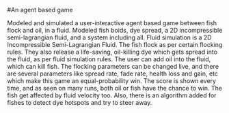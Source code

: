 #An agent based game

Modeled and simulated a user-interactive agent based game between fish flock and oil, in a fluid. Modeled fish boids, dye spread, a 2D incompressible semi-lagrangian fluid, and a system including all.
Fluid simulation is a 2D Incompressible Semi-Lagrangian Fluid. The fish flock as per certain flocking rules. They also release a life-saving, oil-killing dye which gets spread into the fluid, as per fluid simulation rules. The user can add oil into the fluid, which can kill fish. The flocking parameters can be changed live, and there are several parameters like spread rate, fade rate, health loss and gain, etc which make this game an equal-probability win. The score is shown every time, and as seen on many runs, both oil or fish have the chance to win. The fish get affected by fluid velocity too. Also, there is an algorithm added for fishes to detect dye hotspots and try to steer away.
